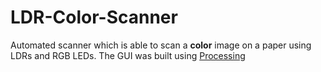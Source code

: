 # LDR-Color-Scanner
Automated scanner which is able to scan a <b>color</b> image on a paper using LDRs and RGB LEDs.
The GUI was built using [Processing](https://processing.org)
